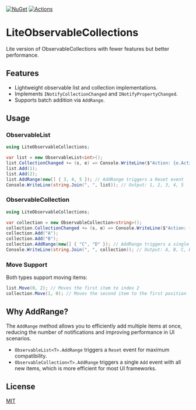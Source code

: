 [![NuGet](https://img.shields.io/nuget/v/LiteObservableCollections.svg)](https://nuget.org/packages/LiteObservableCollections) [![Actions](https://github.com/emako/LiteObservableCollections/actions/workflows/library.nuget.yml/badge.svg)](https://github.com/emako/LiteObservableCollections/actions/workflows/library.nuget.yml) 

# LiteObservableCollections

Lite version of ObservableCollections with fewer features but better performance.

## Features

- Lightweight observable list and collection implementations.
- Implements `INotifyCollectionChanged` and `INotifyPropertyChanged`.
- Supports batch addition via `AddRange`.

## Usage

### ObservableList<T>

```csharp
using LiteObservableCollections;

var list = new ObservableList<int>();
list.CollectionChanged += (s, e) => Console.WriteLine($"Action: {e.Action}");
list.Add(1);
list.Add(2);
list.AddRange(new[] { 3, 4, 5 }); // AddRange triggers a Reset event
Console.WriteLine(string.Join(", ", list)); // Output: 1, 2, 3, 4, 5
```

### ObservableCollection<T>

```csharp
using LiteObservableCollections;

var collection = new ObservableCollection<string>();
collection.CollectionChanged += (s, e) => Console.WriteLine($"Action: {e.Action}");
collection.Add("A");
collection.Add("B");
collection.AddRange(new[] { "C", "D" }); // AddRange triggers a single Add event with all new items
Console.WriteLine(string.Join(", ", collection)); // Output: A, B, C, D
```

### Move Support

Both types support moving items:

```csharp
list.Move(0, 2); // Moves the first item to index 2
collection.Move(1, 0); // Moves the second item to the first position
```

## Why AddRange?

The `AddRange` method allows you to efficiently add multiple items at once, reducing the number of notifications and improving performance in UI scenarios.

- `ObservableList<T>.AddRange` triggers a `Reset` event for maximum compatibility.
- `ObservableCollection<T>.AddRange` triggers a single `Add` event with all new items, which is more efficient for most UI frameworks.

## License

[MIT](LICENSE)


